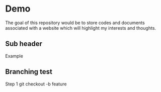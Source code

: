 # Demo
The goal of this repository would be to store codes and documents associated with a website which will highlight my interests and thoughts. 

## Sub header

Example

## Branching test

Step 1 git checkout -b feature
